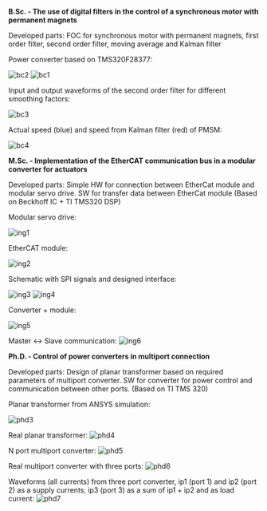**B.Sc. - The use of digital filters in the control of a synchronous motor with permanent magnets** 

Developed parts: FOC for synchronous motor with permanent magnets, first order filter, second order filter, moving average and Kalman filter

  Power converter based on TMS320F28377:

![bc2](https://github.com/user-attachments/assets/8bece234-03f2-4914-8c40-ecbcf37a48a6)
![bc1](https://github.com/user-attachments/assets/654701bb-3bc1-4a38-ae3f-7f041be538bb)

Input and output waveforms of the second order filter for different smoothing factors:

![bc3](https://github.com/user-attachments/assets/78e77133-5282-4834-a4ea-64a5f4c5d516)

Actual speed (blue) and speed from Kalman filter (red) of PMSM:

![bc4](https://github.com/user-attachments/assets/d817cbd0-1c85-414f-9f10-89d4b1e9f665)

**M.Sc. - Implementation of the EtherCAT communication bus in a modular converter for actuators** 

Developed parts: Simple HW for connection between EtherCat module and modular servo drive. SW for transfer data between EtherCat module (Based on Beckhoff IC + TI TMS320 DSP)

Modular servo drive:

  ![ing1](https://github.com/user-attachments/assets/62abd578-153c-491d-9981-cd9c10c14601)

EtherCAT module:

![ing2](https://github.com/user-attachments/assets/55a701a6-640e-46ed-a3d9-edbf53b88c6c)

Schematic with SPI signals and designed interface:
  
![ing3](https://github.com/user-attachments/assets/4066e829-e543-4b31-8a32-e4d99e9d4c63)
![ing4](https://github.com/user-attachments/assets/27cadef5-9410-4987-a4e5-de20b98cf2a8)

Converter + module:

![ing5](https://github.com/user-attachments/assets/684ec1ad-5343-435e-8464-715e246b7b4a)

Master <-> Slave communication:
![ing6](https://github.com/user-attachments/assets/fbca4978-8b46-4790-aa10-ea89cdb821c8)


**Ph.D. - Control of power converters in multiport connection**

Developed parts: Design of planar transformer based on required parameters of multiport converter. SW for converter for power control and communication between other ports. (Based on TI TMS 320)

Planar transformer from ANSYS simulation:

![phd3](https://github.com/user-attachments/assets/f080df6d-2d0b-48fe-9e1b-8444028f5dc9)

Real planar transformer: 
![phd4](https://github.com/user-attachments/assets/525c7adb-ac64-4810-ada6-7d81eb948b0e)

N port multiport converter:
![phd5](https://github.com/user-attachments/assets/f3e72597-7acc-4502-ac0b-87e851ca8cbd)

Real multiport converter with three ports:
![phd6](https://github.com/user-attachments/assets/27335a9f-bc29-4f98-ab83-f2b06d1f6d07)

Waveforms (all currents) from three port converter, ip1 (port 1) and ip2 (port 2) as a supply currents, ip3 (port 3) as a sum of ip1 + ip2 and as load current:
![phd7](https://github.com/user-attachments/assets/0dc762cc-d6c9-4cb0-bedd-0f24fa90b085)






